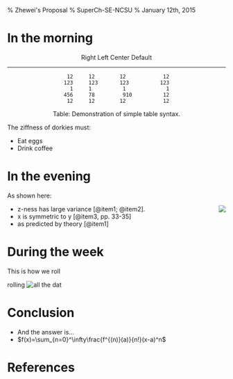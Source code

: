 % Zhewei's Proposal
% SuperCh-SE-NCSU
% January 12th, 2015


# In the morning

<center>

  Right     Left     Center     Default
-------     ------ ----------   -------
     12     12        12            12
    123     123       123          123
      1     1          1             1
    456     78         910          12
	 12     12        12            12
	
Table:  Demonstration of simple table syntax.

</center>
The ziffness of dorkies must:

- Eat eggs
- Drink coffee

# In the evening

As shown here:

<img align=right src="../img/plot/plot1.png">

- z-ness has large variance [@item1; @item2].
- x is symmetric to y  [@item3, pp. 33-35]
- as predicted by theory [@item1]


# During the week

This is how we roll

rolling ![all the dat](../img/dot/dot1.png)

# Conclusion

- And the answer is...
- $f(x)=\sum_{n=0}^\infty\frac{f^{(n)}(a)}{n!}(x-a)^n$

# References
